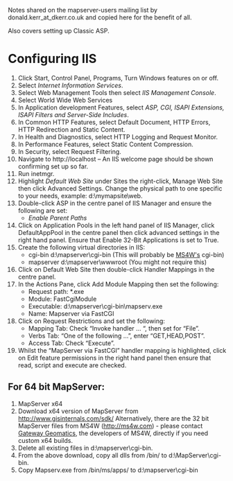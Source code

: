Notes shared on the mapserver-users mailing list by donald.kerr_at_dkerr.co.uk and copied here for the benefit of all.

Also covers setting up Classic ASP.

# Configuring IIS

1. Click Start, Control Panel, Programs, Turn Windows features on or off.
2. Select _Internet Information Services_.
3. Select Web Management Tools then select _IIS Management Console_.
4.  Select World Wide Web Services
5. In Application development Features, select _ASP, CGI, ISAPI Extensions, ISAPI Filters and Server-Side Includes_.
6. In Common HTTP Features, select Default Document, HTTP Errors, HTTP Redirection and Static Content.
7. In Health and Diagnostics, select HTTP Logging and Request Monitor.
8. In Performance Features, select Static Content Compression.
9. In Security, select Request Filtering.
10. Navigate to http://localhost – An IIS welcome page should be shown confirming set up so far.
11. Run inetmgr.
12. Highlight _Default Web Site_ under Sites the right-click, Manage Web Site then click Advanced Settings. Change the physical path to one specific to your needs, example: d:\mymapsite\web\.
13. Double-click ASP in the centre panel of IIS Manager and ensure the following are set:
    * _Enable Parent Paths_
15. Click on Application Pools in the left hand panel of IIS Manager, click DefaultAppPool in the centre panel then click advanced settings in the right hand panel. Ensure that Enable 32-Bit Applications is set to True.
16. Create the following virtual directories in IIS:
    * cgi-bin                    d:\mapserver\cgi-bin (This will probably be [MS4W's](http://ms4w.com) cgi-bin)
    * mapserver               d:\mapserver\wwwroot (You might not require this)
19. Click on Default Web Site then double-click Handler Mappings in the centre panel.
20. In the Actions Pane, click Add Module Mapping then set the following:
    * Request path:         *.exe
    * Module:                  FastCgiModule
    * Executable:             d:\mapserver\cgi-bin\mapserv.exe
    * Name:                     Mapserver via FastCGI
25. Click on Request Restrictions and set the following:
    * Mapping Tab: Check “Invoke handler … “, then set for “File”.
    * Verbs Tab: “One of the following …”, enter “GET,HEAD,POST”.
    * Access Tab: Check “Execute”.
29. Whilst the “MapServer via FastCGI” handler mapping is highlighted, click on Edit feature permissions in the right hand panel then ensure that read, script and execute are checked.

## For 64 bit MapServer:
 
1. MapServer x64
2. Download x64 version of MapServer from http://www.gisinternals.com/sdk/ Alternatively, there are the 32 bit MapServer files from MS4W (http://ms4w.com) - please contact [Gateway Geomatics](mailto:info@gatewaygeomatics.com), the developers of MS4W, directly if you need custom x64 builds. 
3. Delete all existing files in d:\mapserver\cgi-bin\. 
4. From the above download, copy all dlls from /bin/ to d:\MapServer\cgi-bin\.
5. Copy Mapserv.exe from /bin/ms/apps/ to d:\mapserver\cgi-bin
